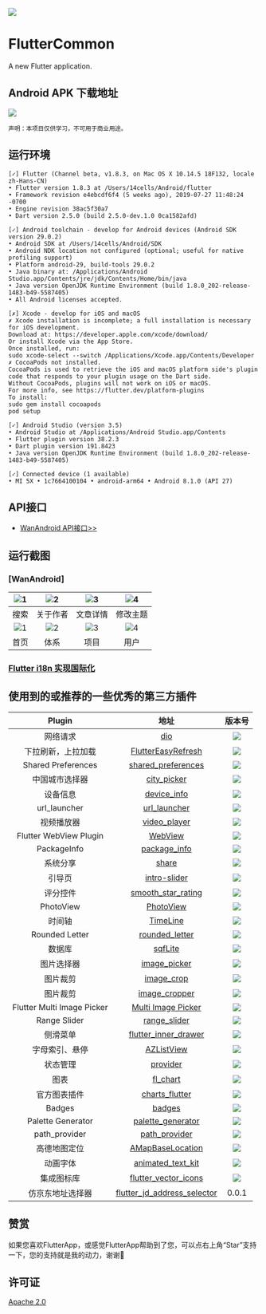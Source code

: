 ![](https://github.com/shichunlei/flutter_app/blob/master/FlutterApp.png)

# FlutterCommon

A new Flutter application.

## Android APK 下载地址

![](https://github.com/shichunlei/flutter_app/blob/master/1562927446.png)


`声明：本项目仅供学习，不可用于商业用途。`

## 运行环境

```
[✓] Flutter (Channel beta, v1.8.3, on Mac OS X 10.14.5 18F132, locale zh-Hans-CN)
• Flutter version 1.8.3 at /Users/14cells/Android/flutter
• Framework revision e4ebcdf6f4 (5 weeks ago), 2019-07-27 11:48:24 -0700
• Engine revision 38ac5f30a7
• Dart version 2.5.0 (build 2.5.0-dev.1.0 0ca1582afd)

[✓] Android toolchain - develop for Android devices (Android SDK version 29.0.2)
• Android SDK at /Users/14cells/Android/SDK
• Android NDK location not configured (optional; useful for native profiling support)
• Platform android-29, build-tools 29.0.2
• Java binary at: /Applications/Android Studio.app/Contents/jre/jdk/Contents/Home/bin/java
• Java version OpenJDK Runtime Environment (build 1.8.0_202-release-1483-b49-5587405)
• All Android licenses accepted.

[✗] Xcode - develop for iOS and macOS
✗ Xcode installation is incomplete; a full installation is necessary for iOS development.
Download at: https://developer.apple.com/xcode/download/
Or install Xcode via the App Store.
Once installed, run:
sudo xcode-select --switch /Applications/Xcode.app/Contents/Developer
✗ CocoaPods not installed.
CocoaPods is used to retrieve the iOS and macOS platform side's plugin code that responds to your plugin usage on the Dart side.
Without CocoaPods, plugins will not work on iOS or macOS.
For more info, see https://flutter.dev/platform-plugins
To install:
sudo gem install cocoapods
pod setup

[✓] Android Studio (version 3.5)
• Android Studio at /Applications/Android Studio.app/Contents
• Flutter plugin version 38.2.3
• Dart plugin version 191.8423
• Java version OpenJDK Runtime Environment (build 1.8.0_202-release-1483-b49-5587405)

[✓] Connected device (1 available)
• MI 5X • 1c7664100104 • android-arm64 • Android 8.1.0 (API 27)
```

## API接口

- [WanAndroid API接口>>](https://wanandroid.com/index)

## 运行截图

### [WanAndroid]


|![1](https://github.com/androidlgf/FlutterCommon/tree/master/flutter_common/screenshots/WechatIMG510.png)|![2](https://github.com/androidlgf/FlutterCommon/tree/master/flutter_common/screenshots/WechatIMG513.jpeg)|![3](https://github.com/androidlgf/FlutterCommon/tree/master/flutter_common/screenshots/WechatIMG515.jpeg)|![4](https://github.com/androidlgf/FlutterCommon/tree/master/flutter_common/screenshots/WechatIMG516.png)|
| :--: | :--: | :--: | :--: |
| 搜索 | 关于作者 | 文章详情 | 修改主题 |
|![1](https://github.com/androidlgf/FlutterCommon/tree/master/flutter_common/screenshots/WechatIMG512.jpeg)|![2](https://github.com/androidlgf/FlutterCommon/tree/master/flutter_common/screenshots/WechatIMG517.jpeg)|![3](https://github.com/androidlgf/FlutterCommon/tree/master/flutter_common/screenshots/WechatIMG514.jpeg)|![4](https://github.com/androidlgf/FlutterCommon/tree/master/flutter_common/screenshots/WechatIMG511.jpeg)|
| 首页  | 体系 | 项目 | 用户 |


### [Flutter i18n 实现国际化](https://github.com/shichunlei/flutter_app/wiki/Flutter-i18n-%E5%AE%9E%E7%8E%B0%E5%9B%BD%E9%99%85%E5%8C%96)


## 使用到的或推荐的一些优秀的第三方插件

| Plugin | 地址 | 版本号 |
| :--: | :--: | :--: |
| 网络请求 | [dio](https://pub.dartlang.org/packages/dio) | ![](https://img.shields.io/pub/v/dio.svg) |
| 下拉刷新，上拉加载 |[FlutterEasyRefresh](https://github.com/xuelongqy/flutter_easyrefresh)|![](https://img.shields.io/pub/v/flutter_easyrefresh.svg)|
| Shared Preferences |[shared_preferences](https://github.com/flutter/plugins/tree/master/packages/shared_preferences)|![](https://img.shields.io/pub/v/shared_preferences.svg)| 
| 中国城市选择器 |[city_picker](https://github.com/CaiJingLong/flutter_city_picker)|![](https://img.shields.io/pub/v/city_picker.svg)|
| 设备信息 |[device_info](https://github.com/flutter/plugins/tree/master/packages/device_info)|![](https://img.shields.io/pub/v/device_info.svg)|
| url_launcher | [url_launcher](https://github.com/flutter/plugins/tree/master/packages/url_launcher) | ![](https://img.shields.io/pub/v/url_launcher.svg) | 
| 视频播放器 | [video_player](https://github.com/flutter/plugins/tree/master/packages/video_player) | ![](https://img.shields.io/pub/v/video_player.svg) | 
| Flutter WebView Plugin | [WebView](https://github.com/fluttercommunity/flutter_webview_plugin) | ![](https://img.shields.io/pub/v/flutter_webview_plugin.svg) | 
| PackageInfo | [package_info](https://github.com/flutter/plugins/tree/master/packages/package_info) | ![](https://img.shields.io/pub/v/package_info.svg) | 
| 系统分享 | [share](https://github.com/flutter/plugins/tree/master/packages/share) | ![](https://img.shields.io/pub/v/share.svg) |
| 引导页 | [intro-slider](https://github.com/duytq94/flutter-intro-slider) | ![](https://img.shields.io/pub/v/intro_slider.svg) |
| 评分控件 | [smooth_star_rating](https://github.com/thangmam/smoothratingbar) | ![](https://img.shields.io/pub/v/smooth_star_rating.svg) | 
| PhotoView | [PhotoView](https://github.com/renancaraujo/photo_view) | ![](https://img.shields.io/pub/v/photo_view.svg) | 
| 时间轴 | [TimeLine](https://github.com/furkantektas/timeline_list) | ![](https://img.shields.io/pub/v/timeline_list.svg) | 
| Rounded Letter | [rounded_letter](https://github.com/jhomlala/roundedletter) | ![](https://img.shields.io/pub/v/rounded_letter.svg) | 
| 数据库 | [sqfLite](https://github.com/tekartik/sqflite) | ![](https://img.shields.io/pub/v/sqflite.svg) | 
| 图片选择器 | [image_picker](https://github.com/flutter/plugins/tree/master/packages/image_picker) | ![](https://img.shields.io/pub/v/image_picker.svg) | 
| 图片裁剪 | [image_crop](https://github.com/VolodymyrLykhonis/image_crop) |![](https://img.shields.io/pub/v/image_crop.svg)|
| 图片裁剪 | [image_cropper](https://github.com/hnvn/flutter_image_cropper) |![](https://img.shields.io/pub/v/image_cropper.svg)|
| Flutter Multi Image Picker | [Multi Image Picker](https://github.com/Sh1d0w/multi_image_picker) | ![](https://img.shields.io/pub/v/multi_image_picker.svg) | 
| Range Slider | [range_slider](https://github.com/boeledi/RangeSlider) | ![](https://img.shields.io/pub/v/flutter_range_slider.svg) | 
| 侧滑菜单 | [flutter_inner_drawer](https://github.com/Dn-a/flutter_inner_drawer) | ![](https://img.shields.io/pub/v/flutter_inner_drawer.svg) | 
| 字母索引、悬停 | [AZListView](https://github.com/flutterchina/azlistview) | ![](https://img.shields.io/pub/v/azlistview.svg) |
| 状态管理 | [provider](https://github.com/rrousselGit/provider) | ![](https://img.shields.io/pub/v/provider.svg) |
| 图表 | [fl_chart](https://github.com/imaNNeoFighT/fl_chart) | ![](https://img.shields.io/pub/v/fl_chart.svg) |
| 官方图表插件 | [charts_flutter](https://github.com/google/charts) | ![](https://img.shields.io/pub/v/charts_flutter.svg) |
| Badges | [badges](https://github.com/yadaniyil/flutter_badges) | ![](https://img.shields.io/pub/v/badges.svg) |
| Palette Generator | [palette_generator](https://github.com/flutter/packages/tree/master/packages/palette_generator) | ![](https://img.shields.io/pub/v/palette_generator.svg) |
| path_provider | [path_provider](https://github.com/flutter/plugins/tree/master/packages/path_provider) | ![](https://img.shields.io/pub/v/path_provider.svg) |
| 高德地图定位 | [AMapBaseLocation](https://github.com/OpenFlutter/amap_base_flutter) | ![](https://img.shields.io/pub/v/amap_base_location.svg) |
| 动画字体 | [animated_text_kit](https://github.com/aagarwal1012/Animated-Text-Kit) | ![](https://img.shields.io/pub/v/animated_text_kit.svg) |
| 集成图标库 |[flutter_vector_icons](https://github.com/pd4d10/flutter-vector-icons)| ![](https://img.shields.io/pub/v/flutter_vector_icons.svg) |
| 仿京东地址选择器 | [flutter_jd_address_selector](https://github.com/shichunlei/flutter_jd_address_selector) | 0.0.1 |


## 赞赏

如果您喜欢FlutterApp，或感觉FlutterApp帮助到了您，可以点右上角“Star”支持一下，您的支持就是我的动力，谢谢🙂

## 许可证

[Apache 2.0](https://github.com/shichunlei/flutter_app/blob/master/LICENSE)
